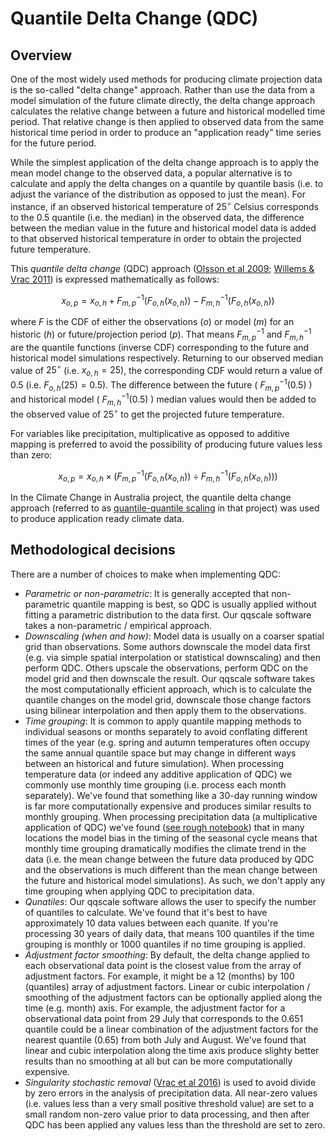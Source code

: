 # Quantile Delta Change (QDC)

## Overview

One of the most widely used methods for producing climate projection data is the so-called "delta change" approach.
Rather than use the data from a model simulation of the future climate directly,
the delta change approach calculates the relative change between a future and historical modelled time period.
That relative change is then applied to observed data from the same historical time period
in order to produce an "application ready" time series for the future period.

While the simplest application of the delta change approach is to apply the mean model change to the observed data,
a popular alternative is to calculate and apply the delta changes on a quantile by quantile basis
(i.e. to adjust the variance of the distribution as opposed to just the mean).
For instance, if an observed historical temperature of $25^{\circ}$ Celsius corresponds to the 0.5 quantile (i.e. the median) in the observed data,
the difference between the median value in the future and historical model data
is added to that observed historical temperature in order to obtain the projected future temperature.

This *quantile delta change* (QDC) approach
([Olsson et al 2009](https://doi.org/10.1016/j.atmosres.2009.01.015);
[Willems & Vrac 2011](https://doi.org/10.1016/j.jhydrol.2011.02.030))
is expressed mathematically as follows:

$$x_{o,p} = x_{o,h} + F_{m,p}^{-1}(F_{o,h}(x_{o,h})) - F_{m,h}^{-1}(F_{o,h}(x_{o,h}))$$

where $F$ is the CDF of either the observations ($o$) or model ($m$) for an historic ($h$) or future/projection period ($p$).
That means $F_{m,p}^{-1}$ and $F_{m,h}^{-1}$ are the quantile functions (inverse CDF)
corresponding to the future and historical model simulations respectively.
Returning to our observed median value of $25^{\circ}$ (i.e. $x_{o,h} = 25$),
the corresponding CDF would return a value of 0.5 (i.e. $F_{o,h}(25) = 0.5$).
The difference between the future ( $F_{m,p}^{-1}(0.5)$ ) and historical model ( $F_{m,h}^{-1}(0.5)$ )
median values would then be added to the observed value of $25^{\circ}$ to get the projected future temperature.

For variables like precipitation, multiplicative as opposed to additive mapping is preferred
to avoid the possibility of producing future values less than zero:

$$x_{o,p} = x_{o,h} \times (F_{m,p}^{-1}(F_{o,h}(x_{o,h})) \div F_{m,h}^{-1}(F_{o,h}(x_{o,h})))$$

In the Climate Change in Australia project,
the quantile delta change approach
(referred to as [quantile-quantile scaling](https://www.climatechangeinaustralia.gov.au/en/obtain-data/application-ready-data/scaling-methods/)
in that project)
was used to produce application ready climate data.


## Methodological decisions

There are a number of choices to make when implementing QDC: 
- *Parametric or non-parametric*:
  It is generally accepted that non-parametric quantile mapping is best,
  so QDC is usually applied without fitting a parametric distribution to the data first.
  Our qqscale software takes a non-parametric / empirical approach.
- *Downscaling (when and how)*:
  Model data is usually on a coarser spatial grid than observations.
  Some authors downscale the model data first (e.g. via simple spatial interpolation or statistical downscaling)
  and then perform QDC.
  Others upscale the observations, perform QDC on the model grid and then downscale the result.
  Our qqscale software takes the most computationally efficient approach,
  which is to calculate the quantile changes on the model grid,
  downscale those change factors using bilinear interpolation
  and then apply them to the observations.
- *Time grouping*:
  It is common to apply quantile mapping methods to individual seasons or months separately
  to avoid conflating different times of the year
  (e.g. spring and autumn temperatures often occupy the same annual quantile space
  but may change in different ways between an historical and future simulation).
  When processing temperature data (or indeed any additive application of QDC)
  we commonly use monthly time grouping (i.e. process each month separately).
  We've found that something like a 30-day running window is far more computationally expensive
  and produces similar results to monthly grouping.
  When processing precipitation data (a multiplicative application of QDC)
  we've found ([see rough notebook](https://github.com/climate-innovation-hub/qq-workflows/blob/main/qdm-vs-ecdfm/seasonal_cycle.ipynb))
  that in many locations the model bias in the timing of the seasonal cycle
  means that monthly time grouping dramatically modifies the climate trend in the data
  (i.e. the mean change between the future data produced by QDC and the observations
  is much different than the mean change between the future and historical model simulations).
  As such, we don't apply any time grouping when applying QDC to precipitation data.
- *Qunatiles*:
  Our qqscale software allows the user to specify
  the number of quantiles to calculate.
  We've found that it's best to have approximately 10 data values between each quanite.
  If you're processing 30 years of daily data,
  that means 100 quantiles if the time grouping is monthly
  or 1000 quantiles if no time grouping is applied. 
- *Adjustment factor smoothing*:
  By default, the delta change applied to each observational data point is the closest value from the array of adjustment factors.
  For example, it might be a 12 (months) by 100 (quantiles) array of adjustment factors.
  Linear or cubic interpolation / smoothing of the adjustment factors can be optionally applied along the time (e.g. month) axis.
  For example, the adjustment factor for a observational data point from 29 July that corresponds to the 0.651 quantile
  could be a linear combination of the adjustment factors for the nearest quantile (0.65) from both July and August.
  We've found that linear and cubic interpolation along the time axis produce slighty better results
  than no smoothing at all but can be more computationally expensive.
- *Singularity stochastic removal* ([Vrac et al 2016](https://doi.org/10.1002/2015JD024511))
  is used to avoid divide by zero errors in the analysis of precipitation data.
  All near-zero values (i.e. values less than a very small positive threshold value)
  are set to a small random non-zero value prior to data processing,
  and then after QDC has been applied
  any values less than the threshold are set to zero.
   
